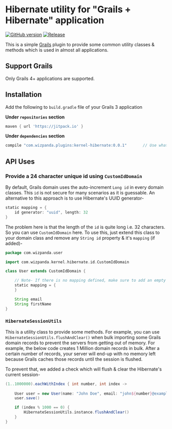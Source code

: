 # Hibernate utility for "Grails + Hibernate" application

[![GitHub version](https://badge.fury.io/gh/wizpanda%2Fkernel-hibernate.svg)](https://badge.fury.io/gh/wizpanda%2Fkernel-hibernate)
[![Release](https://jitpack.io/v/com.wizpanda/kernel-hibernate.svg)](https://jitpack.io/#com.wizpanda/kernel-hibernate)

This is a simple [Grails](https://grails.org/) plugin to provide some common utility classes & methods which is used in almost all
 applications. 
 
## Support Grails

Only Grails 4+ applications are supported.

## Installation

Add the following to `build.gradle` file of your Grails 3 application

**Under `repositories` section**

```groovy
maven { url 'https://jitpack.io' }
```

**Under `dependencies` section**

```groovy
compile "com.wizpanda.plugins:kernel-hibernate:0.0.1"       // Use whatever is the latest version
```

## API Uses

### Provide a 24 character unique id using `CustomIdDomain`

By default, Grails domain uses the auto-increment `Long id` in every domain classes. This `id` is not secure for many scenarios as it is
guessable. An alternative to this approach is to use Hibernate's UUID generator-

```groovy
static mapping = {
    id generator: "uuid", length: 32
}
```
The problem here is that the length of the `id` is quite long i.e. 32 characters. So you can use `CustomIdDomain` here. To use this, just
extend this class to your domain class and remove any `String id` property & it's `mapping` (if added)-

```groovy
package com.wizpanda.user

import com.wizpanda.kernel.hibernate.id.CustomIdDomain

class User extends CustomIdDomain {

    // Note- If there is no mapping defined, make sure to add an empty mapping block as defined below
    static mapping = {
    }

    String email
    String firstName
}
```

### `HibernateSessionUtils`

This is a utility class to provide some methods. For example, you can use `HibernateSessionUtils.flushAndClear()` when bulk importing
some Grails domain records to prevent the servers from getting out of memory. For example, the below code creates 1 Million domain
records in bulk. After a certain number of records, your server will end-up with no memory left because Grails caches those records
until the session is flushed.

To prevent that, we added a check which will flush & clear the Hibernate's current session-  

```groovy
(1..1000000).eachWithIndex { int number, int index ->
    
    User user = new User(name: "John Doe", email: "john${number}@example.com")
    user.save()

    if (index % 1000 == 0) {
        HibernateSessionUtils.instance.flushAndClear()
    }
}
```
